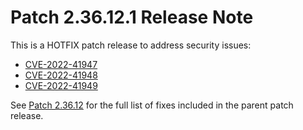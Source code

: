 # Patch 2.36.12.1 Release Note

This is a HOTFIX patch release to address security issues:

- [CVE-2022-41947](https://github.com/dhis2/dhis2-core/security/advisories/GHSA-763w-rm78-6xcg)
- [CVE-2022-41948](https://github.com/dhis2/dhis2-core/security/advisories/GHSA-59fm-8432-2426)
- [CVE-2022-41949](https://github.com/dhis2/dhis2-core/security/advisories/GHSA-6qh9-rxc8-7943)

See [Patch 2.36.12](ReleaseNote-2.36.12.md) for the full list of fixes included in the parent patch release.
